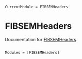 ```@meta
CurrentModule = FIBSEMHeaders
```

# FIBSEMHeaders

Documentation for [FIBSEMHeaders](https://github.com/mkitti/FIBSEMHeaders.jl).

```@index
```

```@autodocs
Modules = [FIBSEMHeaders]
```
